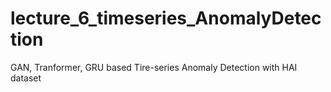 # lecture_6_timeseries_AnomalyDetection
GAN, Tranformer, GRU based Tire-series Anomaly Detection with HAI dataset
